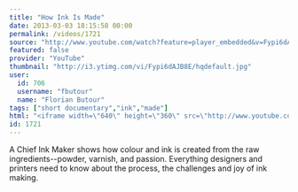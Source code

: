 ```yaml
---
title: "How Ink Is Made"
date: 2013-03-03 18:15:58 00:00
permalink: /videos/1721
source: "http://www.youtube.com/watch?feature=player_embedded&v=Fypi6dAJB8E"
featured: false
provider: "YouTube"
thumbnail: "http://i3.ytimg.com/vi/Fypi6dAJB8E/hqdefault.jpg"
user:
  id: 706
  username: "fbutour"
  name: "Florian Butour"
tags: ["short documentary","ink","made"]
html: "<iframe width=\"640\" height=\"360\" src=\"http://www.youtube.com/embed/Fypi6dAJB8E?wmode=transparent&feature=oembed\" frameborder=\"0\" allowfullscreen></iframe>"
id: 1721
---
```


A Chief Ink Maker shows how colour and ink is created from the raw ingredients--powder, varnish, and passion. Everything designers and printers need to know about the process, the challenges and joy of ink making.